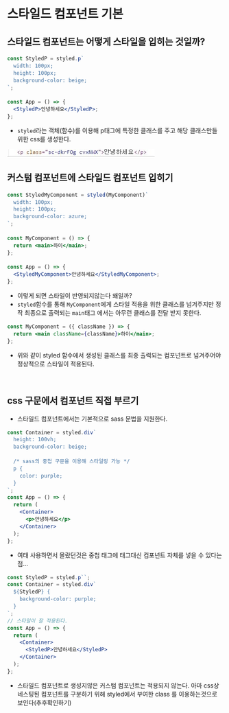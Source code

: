 # 스타일드 컴포넌트 기본

## 스타일드 컴포넌트는 어떻게 스타일을 입히는 것일까?

```jsx
const StyledP = styled.p`
  width: 100px;
  height: 100px;
  background-color: beige;
`;

const App = () => {
  <StyledP>안녕하세요</StyledP>;
};
```

- `styled`라는 객체(함수)를 이용해 p태그에 특정한 클래스를 주고 해당 클래스만들 위한 css를 생성한다.

<img src="../../../img/styled-components/styleClass.JPG" />

<br>

## 커스텀 컴포넌트에 스타일드 컴포넌트 입히기

```jsx
const StyledMyComponent = styled(MyComponent)`
  width: 100px;
  height: 100px;
  background-color: azure;
`;

const MyComponent = () => {
  return <main>하이</main>;
};

const App = () => {
  <StyledMyComponent>안녕하세요</StyledMyComponent>;
};
```

- 이렇게 되면 스타일이 반영되지않는다 왜일까?
- `styled`함수를 통해 `MyComponent`에게 스타일 적용을 위한 클래스를 넘겨주지만 정작 최종으로 출력되는 `main`태그 에서는 아무런 클래스를 전달 받지 못한다.

```jsx
const MyComponent = ({ className }) => {
  return <main className={className}>하이</main>;
};
```

- 위와 같이 styled 함수에서 생성된 클래스를 최종 출력되는 컴포넌트로 넘겨주어야 정상적으로 스타일이 적용된다.

<br>

## css 구문에서 컴포넌트 직접 부르기

- 스타일드 컴포넌트에서는 기본적으로 sass 문법을 지원한다.

```jsx
const Container = styled.div`
  height: 100vh;
  background-color: beige;

  /* sass의 중첩 구문을 이용해 스타일링 가능 */
  p {
    color: purple;
  }
`;
const App = () => {
  return (
    <Container>
      <p>안녕하세요</p>
    </Container>
  );
};
```

- 여태 사용하면서 몰랐던것은 중첩 태그에 태그대신 컴포넌트 자체를 넣을 수 있다는점...

```jsx
const StyledP = styled.p``;
const Container = styled.div`
  ${StyledP} {
    background-color: purple;
  }
`;
// 스타일이 잘 적용된다.
const App = () => {
  return (
    <Container>
      <StyledP>안녕하세요</StyledP>
    </Container>
  );
};
```

- 스타일드 컴포넌트로 생성지않은 커스텀 컴포넌트는 적용되지 않는다. 아마 css상 네스팅된 컴포넌트를 구분하기 위해 styled에서 부여한 class 를 이용하는것으로 보인다(추후확인하기)
